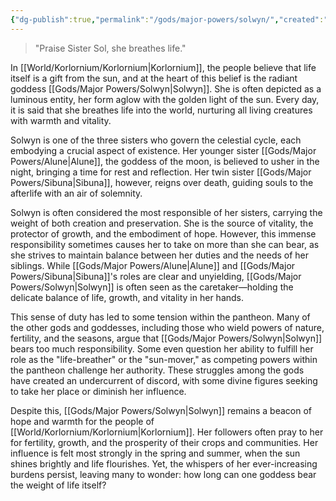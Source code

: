 ```yaml
---
{"dg-publish":true,"permalink":"/gods/major-powers/solwyn/","created":"2025-03-01T00:29:45.028-07:00"}
---
```


> "Praise Sister Sol, she breathes life."

In [[World/Korlornium/Korlornium\|Korlornium]], the people believe that life itself is a gift from the sun, and at the heart of this belief is the radiant goddess [[Gods/Major Powers/Solwyn\|Solwyn]]. She is often depicted as a luminous entity, her form aglow with the golden light of the sun. Every day, it is said that she breathes life into the world, nurturing all living creatures with warmth and vitality.

Solwyn is one of the three sisters who govern the celestial cycle, each embodying a crucial aspect of existence. Her younger sister [[Gods/Major Powers/Alune\|Alune]], the goddess of the moon, is believed to usher in the night, bringing a time for rest and reflection. Her twin sister [[Gods/Major Powers/Sibuna\|Sibuna]], however, reigns over death, guiding souls to the afterlife with an air of solemnity.

Solwyn is often considered the most responsible of her sisters, carrying the weight of both creation and preservation. She is the source of vitality, the protector of growth, and the embodiment of hope. However, this immense responsibility sometimes causes her to take on more than she can bear, as she strives to maintain balance between her duties and the needs of her siblings. While [[Gods/Major Powers/Alune\|Alune]] and [[Gods/Major Powers/Sibuna\|Sibuna]]'s roles are clear and unyielding, [[Gods/Major Powers/Solwyn\|Solwyn]] is often seen as the caretaker—holding the delicate balance of life, growth, and vitality in her hands.

This sense of duty has led to some tension within the pantheon. Many of the other gods and goddesses, including those who wield powers of nature, fertility, and the seasons, argue that [[Gods/Major Powers/Solwyn\|Solwyn]] bears too much responsibility. Some even question her ability to fulfill her role as the "life-breather" or the "sun-mover," as competing powers within the pantheon challenge her authority. These struggles among the gods have created an undercurrent of discord, with some divine figures seeking to take her place or diminish her influence.

Despite this, [[Gods/Major Powers/Solwyn\|Solwyn]] remains a beacon of hope and warmth for the people of [[World/Korlornium/Korlornium\|Korlornium]]. Her followers often pray to her for fertility, growth, and the prosperity of their crops and communities. Her influence is felt most strongly in the spring and summer, when the sun shines brightly and life flourishes. Yet, the whispers of her ever-increasing burdens persist, leaving many to wonder: how long can one goddess bear the weight of life itself?